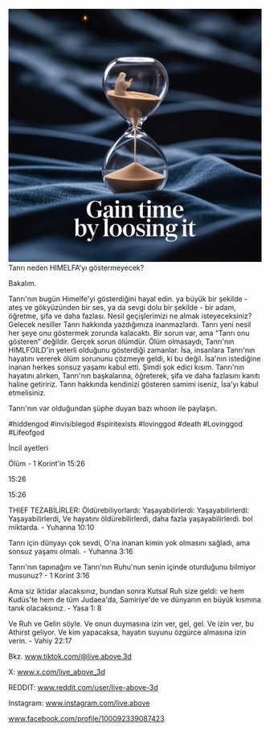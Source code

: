 ![Video cover image](../cover.jpeg)
Tanrı neden HIMELFA'yı göstermeyecek?

Bakalım.

Tanrı'nın bugün Himelfe'yi gösterdiğini hayal edin.
ya büyük bir şekilde - ateş ve gökyüzünden bir ses,
ya da sevgi dolu bir şekilde - bir adam, öğretme, şifa ve daha fazlası.
Nesil geçişlerimizi ne almak isteyeceksiniz?
Gelecek nesiller Tanrı hakkında yazdığımıza inanmazlardı.
Tanrı yeni nesil her şeye onu göstermek zorunda kalacaktı.
Bir sorun var, ama “Tanrı onu gösteren” değildir.
Gerçek sorun ölümdür.
Ölüm olmasaydı, Tanrı'nın HIMLFOILD'in yeterli olduğunu gösterdiği zamanlar.
İsa, insanlara Tanrı'nın hayatını vererek ölüm sorununu çözmeye geldi, ki bu değil.
İsa'nın istediğine inanan herkes sonsuz yaşamı kabul etti.
Şimdi şok edici kısım.
Tanrı'nın hayatını alırken, Tanrı'nın başkalarına, öğreterek, şifa ve daha fazlasını kanıtı haline getiririz.
Tanrı hakkında kendinizi gösteren samimi iseniz, İsa'yı kabul etmelisiniz.

Tanrı'nın var olduğundan şüphe duyan bazı whoon ile paylaşın.


#hiddengod #invisiblegod #spiritexists #lovinggod #death #Lovinggod #Lifeofgod


İncil ayetleri

Ölüm - 1 Korint'in 15:26

15:26

15:26

THIEF TEZABİLİRLER: Öldürebiliyorlardı: Yaşayabilirlerdi: Yaşayabilirlerdi: Yaşayabilirlerdi, Ve hayatını öldürebilirlerdi, daha fazla yaşayabilirlerdi. bol miktarda. - Yuhanna 10:10

Tanrı için dünyayı çok sevdi, O'na inanan kimin yok olmasını sağladı, ama sonsuz yaşamı olmalı. - Yuhanna 3:16

Tanrı'nın tapınağını ve Tanrı'nın Ruhu'nun senin içinde oturduğunu bilmiyor musunuz? - 1 Korint 3:16


Ama siz iktidar alacaksınız, bundan sonra Kutsal Ruh size geldi: ve hem Kudüs'te hem de tüm Judaea'da, Samiriye'de ve dünyanın en büyük kısmına tanık olacaksınız. - Yasa 1: 8

Ve Ruh ve Gelin söyle. Ve onun duymasına izin ver, gel, gel. Ve izin ver, bu Athirst geliyor. Ve kim yapacaksa, hayatın suyunu özgürce almasına izin verin. - Vahiy 22:17


Bkz. www.tiktok.com/@live.above.3d

X: www.x.com/live_above_3d

REDDIT: www.reddit.com/user/live-above-3d

Instagram: www.instagram.com/live.above

www.facebook.com/profile/100092339087423


